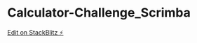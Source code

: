 # Calculator-Challenge_Scrimba

[Edit on StackBlitz ⚡️](https://stackblitz.com/edit/web-platform-e7vfdq)